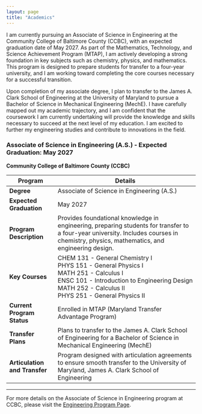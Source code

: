 ```yaml
---
layout: page
title: "Academics"
---
```


I am currently pursuing an Associate of Science in Engineering at the Community College of Baltimore County (CCBC), with an expected graduation date of May 2027. As part of the Mathematics, Technology, and Science Achievement Program (MTAP), I am actively developing a strong foundation in key subjects such as chemistry, physics, and mathematics. This program is designed to prepare students for transfer to a four-year university, and I am working toward completing the core courses necessary for a successful transition.

Upon completion of my associate degree, I plan to transfer to the James A. Clark School of Engineering at the University of Maryland to pursue a Bachelor of Science in Mechanical Engineering (MechE). I have carefully mapped out my academic trajectory, and I am confident that the coursework I am currently undertaking will provide the knowledge and skills necessary to succeed at the next level of my education. I am excited to further my engineering studies and contribute to innovations in the field.

### Associate of Science in Engineering (A.S.) - Expected Graduation: May 2027  
**Community College of Baltimore County (CCBC)**  

| **Program**                     | **Details**                                                                 |
|----------------------------------|-----------------------------------------------------------------------------|
| **Degree**                       | Associate of Science in Engineering (A.S.)                                  |
| **Expected Graduation**          | May 2027                                                                    |
| **Program Description**          | Provides foundational knowledge in engineering, preparing students for transfer to a four-year university. Includes courses in chemistry, physics, mathematics, and engineering design. |
| **Key Courses**                  | CHEM 131 - General Chemistry I<br>PHYS 151 - General Physics I<br>MATH 251 - Calculus I<br>ENSC 101 - Introduction to Engineering Design<br>MATH 252 - Calculus II<br>PHYS 251 - General Physics II |
| **Current Program Status**       | Enrolled in MTAP (Maryland Transfer Advantage Program) |
| **Transfer Plans**               | Plans to transfer to the James A. Clark School of Engineering for a Bachelor of Science in Mechanical Engineering (MechE) |
| **Articulation and Transfer**    | Program designed with articulation agreements to ensure smooth transfer to the University of Maryland, James A. Clark School of Engineering |

---

For more details on the Associate of Science in Engineering program at CCBC, please visit the [Engineering Program Page](https://www.ccbcmd.edu/Programs-and-Courses-Finder/course/ENSC/101.html).


